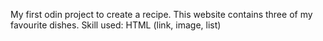 My first odin project to create a recipe.
This website contains three of my favourite dishes.
Skill used: HTML (link, image, list)